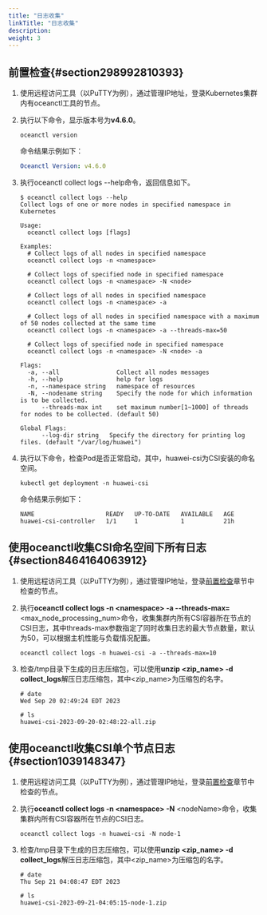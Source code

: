 ```yaml
---
title: "日志收集"
linkTitle: "日志收集"
description: 
weight: 3
---
```


## 前置检查{#section298992810393}

1.  使用远程访问工具（以PuTTY为例），通过管理IP地址，登录Kubernetes集群内有oceanctl工具的节点。
2.  执行以下命令，显示版本号为**v4.6.0**。

    ```
    oceanctl version
    ```

    命令结果示例如下：

    ```yaml
    Oceanctl Version: v4.6.0
    ```

3.  执行oceanctl collect logs --help命令，返回信息如下。

    ```
    $ oceanctl collect logs --help
    Collect logs of one or more nodes in specified namespace in Kubernetes
    
    Usage:
      oceanctl collect logs [flags]
    
    Examples:
      # Collect logs of all nodes in specified namespace
      oceanctl collect logs -n <namespace>
    
      # Collect logs of specified node in specified namespace
      oceanctl collect logs -n <namespace> -N <node>
    
      # Collect logs of all nodes in specified namespace
      oceanctl collect logs -n <namespace> -a
    
      # Collect logs of all nodes in specified namespace with a maximum of 50 nodes collected at the same time
      oceanctl collect logs -n <namespace> -a --threads-max=50
    
      # Collect logs of specified node in specified namespace
      oceanctl collect logs -n <namespace> -N <node> -a
    
    Flags:
      -a, --all                Collect all nodes messages
      -h, --help               help for logs
      -n, --namespace string   namespace of resources
      -N, --nodename string    Specify the node for which information is to be collected.
          --threads-max int    set maximum number[1~1000] of threads for nodes to be collected. (default 50)
    
    Global Flags:
          --log-dir string   Specify the directory for printing log files. (default "/var/log/huawei")
    ```

4.  执行以下命令，检查Pod是否正常启动，其中，huawei-csi为CSI安装的命名空间。

    ```
    kubectl get deployment -n huawei-csi
    ```

    命令结果示例如下：

    ```
    NAME                    READY   UP-TO-DATE   AVAILABLE   AGE
    huawei-csi-controller   1/1     1            1           21h
    ```

## 使用oceanctl收集CSI命名空间下所有日志{#section8464164063912}

1.  使用远程访问工具（以PuTTY为例），通过管理IP地址，登录[前置检查](#section298992810393)章节中检查的节点。
2.  执行**oceanctl collect logs -n <namespace\> -a --threads-max=**<max\_node\_processing\_num\>命令，收集集群内所有CSI容器所在节点的CSI日志，其中threads-max参数指定了同时收集日志的最大节点数量，默认为50，可以根据主机性能与负载情况配置。

    ```
    oceanctl collect logs -n huawei-csi -a --threads-max=10
    ```

3.  检查/tmp目录下生成的日志压缩包，可以使用**unzip **<zip\_name\>** -d collect\_logs**解压日志压缩包，其中<zip\_name\>为压缩包的名字。

    ```
    # date
    Wed Sep 20 02:49:24 EDT 2023
    
    # ls
    huawei-csi-2023-09-20-02:48:22-all.zip
    ```

## 使用oceanctl收集CSI单个节点日志{#section1039148347}

1.  使用远程访问工具（以PuTTY为例），通过管理IP地址，登录[前置检查](#section298992810393)章节中检查的节点。
2.  执行**oceanctl collect logs -n **<namespace\>** -N**  <nodeName\>命令，收集集群内所有CSI容器所在节点的CSI日志。

    ```
    oceanctl collect logs -n huawei-csi -N node-1
    ```

3.  检查/tmp目录下生成的日志压缩包，可以使用**unzip **<zip\_name\>** -d collect\_logs**解压日志压缩包，其中<zip\_name\>为压缩包的名字。

    ```
    # date
    Thu Sep 21 04:08:47 EDT 2023
    
    # ls
    huawei-csi-2023-09-21-04:05:15-node-1.zip
    ```


